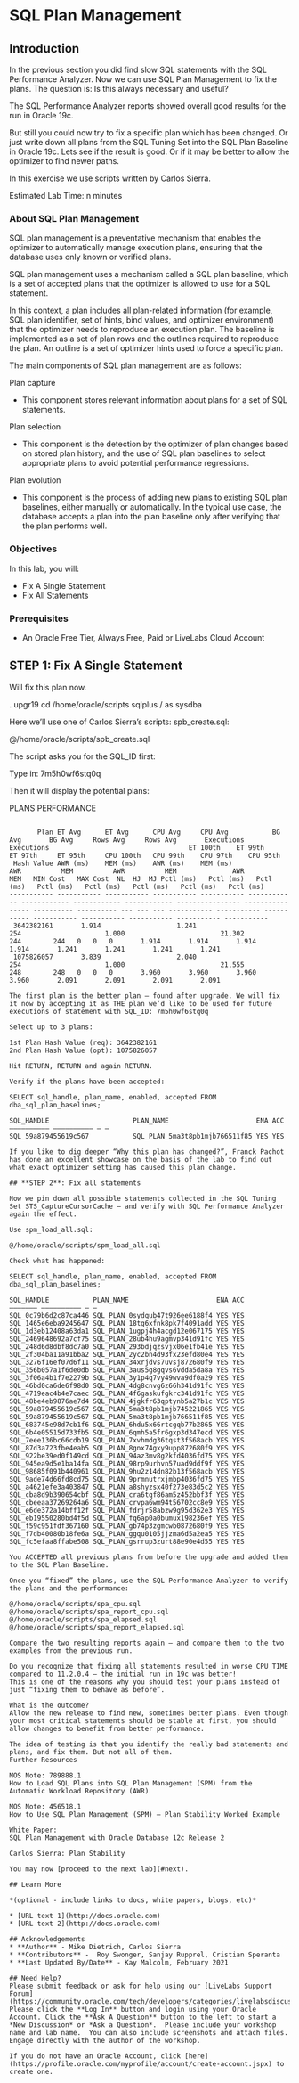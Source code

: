 # SQL Plan Management

## Introduction

In the previous section you did find slow SQL statements with the SQL Performance Analyzer. Now we can use SQL Plan Management to fix the plans. The question is: Is this always necessary and useful?

The SQL Performance Analyzer reports showed overall good results for the run in Oracle 19c.

But still you could now try to fix a specific plan which has been changed. Or just write down all plans from the SQL Tuning Set into the SQL Plan Baseline in Oracle 19c. Lets see if the result is good. Or if it may be better to allow the optimizer to find newer paths.

In this exercise we use scripts written by Carlos Sierra.

Estimated Lab Time: n minutes

### About SQL Plan Management
SQL plan management is a preventative mechanism that enables the optimizer to automatically manage execution plans, ensuring that the database uses only known or verified plans. 

SQL plan management uses a mechanism called a SQL plan baseline, which is a set of accepted plans that the optimizer is allowed to use for a SQL statement.

In this context, a plan includes all plan-related information (for example, SQL plan identifier, set of hints, bind values, and optimizer environment) that the optimizer needs to reproduce an execution plan. The baseline is implemented as a set of plan rows and the outlines required to reproduce the plan. An outline is a set of optimizer hints used to force a specific plan.

The main components of SQL plan management are as follows:

Plan capture
- This component stores relevant information about plans for a set of SQL statements.

Plan selection
- This component is the detection by the optimizer of plan changes based on stored plan history, and the use of SQL plan baselines to select appropriate plans to avoid potential performance regressions.

Plan evolution
- This component is the process of adding new plans to existing SQL plan baselines, either manually or automatically. In the typical use case, the database accepts a plan into the plan baseline only after verifying that the plan performs well.


### Objectives

In this lab, you will:
* Fix A Single Statement
* Fix All Statements

### Prerequisites

* An Oracle Free Tier, Always Free, Paid or LiveLabs Cloud Account


## **STEP 1**: Fix A Single Statement

Will fix this plan now.

. upgr19
cd /home/oracle/scripts
sqlplus / as sysdba

Here we’ll use one of Carlos Sierra’s scripts: spb_create.sql:

@/home/oracle/scripts/spb_create.sql

The script asks you for the SQL_ID first:

Type in: 7m5h0wf6stq0q

Then it will display the potential plans:

PLANS PERFORMANCE
~~~~~~~~~~~~~~~~~

       Plan ET Avg      ET Avg      CPU Avg     CPU Avg           BG Avg       BG Avg     Rows Avg     Rows Avg       Executions       Executions                                   ET 100th    ET 99th     ET 97th     ET 95th     CPU 100th   CPU 99th    CPU 97th    CPU 95th
 Hash Value AWR (ms)    MEM (ms)    AWR (ms)    MEM (ms)             AWR          MEM          AWR          MEM              AWR              MEM   MIN Cost   MAX Cost  NL  HJ  MJ Pctl (ms)   Pctl (ms)   Pctl (ms)   Pctl (ms)   Pctl (ms)   Pctl (ms)   Pctl (ms)   Pctl (ms)
----------- ----------- ----------- ----------- ----------- ------------ ------------ ------------ ------------ ---------------- ---------------- ---------- ---------- --- --- --- ----------- ----------- ----------- ----------- ----------- ----------- ----------- -----------
 3642382161       1.914                   1.241                      254                     1.000                        21,302                         244        244   0   0   0       1.914       1.914       1.914       1.914       1.241       1.241       1.241       1.241
 1075826057       3.839                   2.040                      254                     1.000                        21,555                         248        248   0   0   0       3.960       3.960       3.960       3.960       2.091       2.091       2.091       2.091

The first plan is the better plan – found after upgrade. We will fix it now by accepting it as THE plan we’d like to be used for future executions of statement with SQL_ID: 7m5h0wf6stq0q

Select up to 3 plans:

1st Plan Hash Value (req): 3642382161
2nd Plan Hash Value (opt): 1075826057

Hit RETURN, RETURN and again RETURN.

Verify if the plans have been accepted:

SELECT sql_handle, plan_name, enabled, accepted FROM dba_sql_plan_baselines;

SQL_HANDLE                     PLAN_NAME                      ENA ACC
—————————— —————————— — —
SQL_59a879455619c567           SQL_PLAN_5ma3t8pb1mjb766511f85 YES YES

If you like to dig deeper “Why this plan has changed?”, Franck Pachot has done an excellent showcase on the basis of the lab to find out what exact optimizer setting has caused this plan change.

## **STEP 2**: Fix all statements

Now we pin down all possible statements collected in the SQL Tuning Set STS_CaptureCursorCache – and verify with SQL Performance Analyzer again the effect.

Use spm_load_all.sql:

@/home/oracle/scripts/spm_load_all.sql

Check what has happened:

SELECT sql_handle, plan_name, enabled, accepted FROM dba_sql_plan_baselines;

SQL_HANDLE           PLAN_NAME                      ENA ACC
——————– —————————— — —
SQL_0c79b6d2c87ca446 SQL_PLAN_0sydqub47t926ee6188f4 YES YES
SQL_1465e6eba9245647 SQL_PLAN_18tg6xfnk8pk7f4091add YES YES
SQL_1d3eb12408a63da1 SQL_PLAN_1ugpj4h4acgd12e067175 YES YES
SQL_2469648692a7cf75 SQL_PLAN_28ub4hu9agmvp341d91fc YES YES
SQL_248d6d8dbf8dc7a0 SQL_PLAN_293bdjqzsvjx06e1fb41e YES YES
SQL_2f304ba11a91bba2 SQL_PLAN_2yc2bn4d93fx23efd80e4 YES YES
SQL_3276f16ef07d6f11 SQL_PLAN_34xrjdvs7uvsj872680f9 YES YES
SQL_356b057a1f6de0db SQL_PLAN_3aus5g8gqvs6vdda5da8a YES YES
SQL_3f06a4b1f7e2279b SQL_PLAN_3y1p4q7vy49wva9df0a29 YES YES
SQL_46bd0ca6de6f98d0 SQL_PLAN_4dg8cnvg6z66h341d91fc YES YES
SQL_4719eac4b4e7caec SQL_PLAN_4f6gaskufgkrc341d91fc YES YES
SQL_48be4eb9876ae7d4 SQL_PLAN_4jgkfr63qptynb5a27b1c YES YES
SQL_59a879455619c567 SQL_PLAN_5ma3t8pb1mjb745221865 YES YES
SQL_59a879455619c567 SQL_PLAN_5ma3t8pb1mjb766511f85 YES YES
SQL_683745e98d7cb1f6 SQL_PLAN_6hdu5x66rtcgqb77b2865 YES YES
SQL_6b4e05515d733fb5 SQL_PLAN_6qmh5a5fr6gxp3d347ecd YES YES
SQL_7eee136bc66cdb19 SQL_PLAN_7xvhmdg36tqst3f568acb YES YES
SQL_87d3a723fbe4eab5 SQL_PLAN_8gnx74gxy9upp872680f9 YES YES
SQL_922be39ed0f149cd SQL_PLAN_94az3mv8g2kfd4036fd75 YES YES
SQL_945ea9d5e1ba14fa SQL_PLAN_98rp9urhvn57uad9ddf9f YES YES
SQL_98685f091b440961 SQL_PLAN_9hu2z14dn82b13f568acb YES YES
SQL_9ade74d66fd8cd75 SQL_PLAN_9prmnutrxjmbp4036fd75 YES YES
SQL_a4621efe3a403847 SQL_PLAN_a8shyzsx40f273e83d5c2 YES YES
SQL_cba8d9b390654cbf SQL_PLAN_cra6tqf86am5z452bbf3f YES YES
SQL_cbeeaa37269264a6 SQL_PLAN_crvpa6wm94t56702cc8e9 YES YES
SQL_e6de372a14bff12f SQL_PLAN_fdrjr58abzw9g95d362e3 YES YES
SQL_eb19550280bd4f5d SQL_PLAN_fq6ap0a0bumux198236ef YES YES
SQL_f59c951fdf367160 SQL_PLAN_gb74p3zgmcwb0872680f9 YES YES
SQL_f7db40080b18fe6a SQL_PLAN_ggqu0105jjzma6d5a2ea5 YES YES
SQL_fc5efaa8ffabe508 SQL_PLAN_gsrrup3zurt88e90e4d55 YES YES

You ACCEPTED all previous plans from before the upgrade and added them to the SQL Plan Baseline.

Once you “fixed” the plans, use the SQL Performance Analyzer to verify the plans and the performance:

@/home/oracle/scripts/spa_cpu.sql
@/home/oracle/scripts/spa_report_cpu.sql
@/home/oracle/scripts/spa_elapsed.sql
@/home/oracle/scripts/spa_report_elapsed.sql

Compare the two resulting reports again – and compare them to the two examples from the previous run.

Do you recognize that fixing all statements resulted in worse CPU_TIME compared to 11.2.0.4 – the initial run in 19c was better!
This is one of the reasons why you should test your plans instead of just “fixing them to behave as before”.

What is the outcome?
Allow the new release to find new, sometimes better plans. Even though your most critical statements should be stable at first, you should allow changes to benefit from better performance.

The idea of testing is that you identify the really bad statements and plans, and fix them. But not all of them.
Further Resources

MOS Note: 789888.1
How to Load SQL Plans into SQL Plan Management (SPM) from the Automatic Workload Repository (AWR)

MOS Note: 456518.1
How to Use SQL Plan Management (SPM) – Plan Stability Worked Example

White Paper:
SQL Plan Management with Oracle Database 12c Release 2

Carlos Sierra: Plan Stability

You may now [proceed to the next lab](#next).

## Learn More

*(optional - include links to docs, white papers, blogs, etc)*

* [URL text 1](http://docs.oracle.com)
* [URL text 2](http://docs.oracle.com)

## Acknowledgements
* **Author** - Mike Dietrich, Carlos Sierra
* **Contributors** -  Roy Swonger, Sanjay Rupprel, Cristian Speranta
* **Last Updated By/Date** - Kay Malcolm, February 2021

## Need Help?
Please submit feedback or ask for help using our [LiveLabs Support Forum](https://community.oracle.com/tech/developers/categories/livelabsdiscussions). Please click the **Log In** button and login using your Oracle Account. Click the **Ask A Question** button to the left to start a *New Discussion* or *Ask a Question*.  Please include your workshop name and lab name.  You can also include screenshots and attach files.  Engage directly with the author of the workshop.

If you do not have an Oracle Account, click [here](https://profile.oracle.com/myprofile/account/create-account.jspx) to create one.
